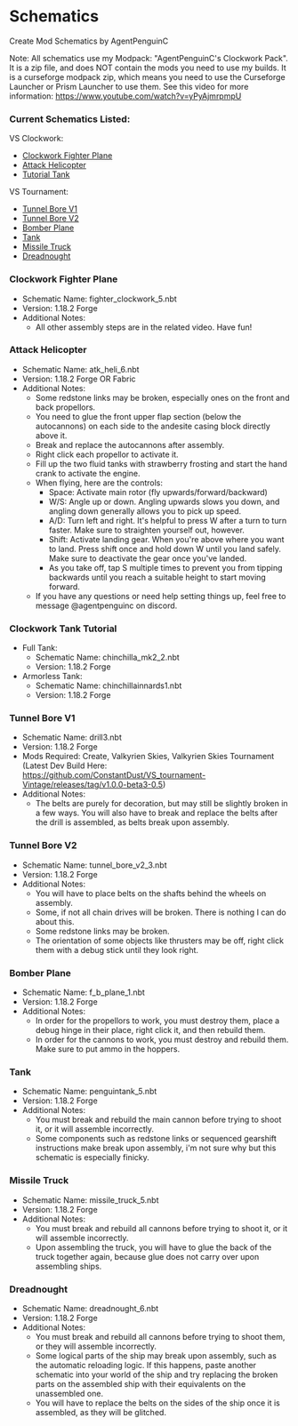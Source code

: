 # Schematics
Create Mod Schematics by AgentPenguinC

Note: All schematics use my Modpack: "AgentPenguinC's Clockwork Pack". It is a zip file, and does NOT contain the mods you need to use my builds. It is a curseforge modpack zip, which means you need to use the Curseforge Launcher or Prism Launcher to use them. See this video for more information: https://www.youtube.com/watch?v=yPyAjmrpmpU

### Current Schematics Listed:
VS Clockwork:
- [Clockwork Fighter Plane](https://github.com/AgentPenguinC/schems#clockwork-fighter-plane)
- [Attack Helicopter](https://github.com/AgentPenguinC/schems#attack-helicopter)
- [Tutorial Tank](https://github.com/AgentPenguinC/schems#clockwork-tank-tutorial)

VS Tournament:
- [Tunnel Bore V1](https://github.com/AgentPenguinC/schems#tunnel-bore-v1)
- [Tunnel Bore V2](https://github.com/AgentPenguinC/schems#tunnel-bore-v2)
- [Bomber Plane](https://github.com/AgentPenguinC/schems#bomber-plane)
- [Tank](https://github.com/AgentPenguinC/schems#tank)
- [Missile Truck](https://github.com/AgentPenguinC/schems#missile-truck)
- [Dreadnought](https://github.com/AgentPenguinC/schems#dreadnought)



### Clockwork Fighter Plane
- Schematic Name: fighter_clockwork_5.nbt
- Version: 1.18.2 Forge
- Additional Notes:
  - All other assembly steps are in the related video. Have fun!
 
### Attack Helicopter
- Schematic Name: atk_heli_6.nbt
- Version: 1.18.2 Forge OR Fabric
- Additional Notes:
  - Some redstone links may be broken, especially ones on the front and back propellors.
  - You need to glue the front upper flap section (below the autocannons) on each side to the andesite casing block directly above it.
  - Break and replace the autocannons after assembly.
  - Right click each propellor to activate it.
  - Fill up the two fluid tanks with strawberry frosting and start the hand crank to activate the engine.
  - When flying, here are the controls:
    - Space: Activate main rotor (fly upwards/forward/backward)
    - W/S: Angle up or down. Angling upwards slows you down, and angling down generally allows you to pick up speed.
    - A/D: Turn left and right. It's helpful to press W after a turn to turn faster. Make sure to straighten yourself out, however.
    - Shift: Activate landing gear. When you're above where you want to land. Press shift once and hold down W until you land safely. Make sure to deactivate the gear once you've landed.
    - As you take off, tap S multiple times to prevent you from tipping backwards until you reach a suitable height to start moving forward.
  - If you have any questions or need help setting things up, feel free to message @agentpenguinc on discord.
 
### Clockwork Tank Tutorial
- Full Tank:
  - Schematic Name: chinchilla_mk2_2.nbt
  - Version: 1.18.2 Forge
- Armorless Tank:
  - Schematic Name: chinchillainnards1.nbt
  - Version: 1.18.2 Forge

### Tunnel Bore V1
- Schematic Name: drill3.nbt
- Version: 1.18.2 Forge
- Mods Required: Create, Valkyrien Skies, Valkyrien Skies Tournament (Latest Dev Build Here: https://github.com/ConstantDust/VS_tournament-Vintage/releases/tag/v1.0.0-beta3-0.5)
- Additional Notes:
  - The belts are purely for decoration, but may still be slightly broken in a few ways. You will also have to break and replace the belts after the drill is assembled, as belts break upon assembly.
  
### Tunnel Bore V2
- Schematic Name: tunnel_bore_v2_3.nbt
- Version: 1.18.2 Forge
- Additional Notes:
  - You will have to place belts on the shafts behind the wheels on assembly.
  - Some, if not all chain drives will be broken. There is nothing I can do about this.
  - Some redstone links may be broken.
  - The orientation of some objects like thrusters may be off, right click them with a debug stick until they look right.
  
### Bomber Plane
- Schematic Name: f_b_plane_1.nbt 
- Version: 1.18.2 Forge
- Additional Notes:
  - In order for the propellors to work, you must destroy them, place a debug hinge in their place, right click it, and then rebuild them.
  - In order for the cannons to work, you must destroy and rebuild them. Make sure to put ammo in the hoppers.

### Tank
- Schematic Name: penguintank_5.nbt
- Version: 1.18.2 Forge
- Additional Notes:
  - You must break and rebuild the main cannon before trying to shoot it, or it will assemble incorrectly.
  - Some components such as redstone links or sequenced gearshift instructions make break upon assembly, i'm not sure why but this schematic is especially finicky.
  
### Missile Truck
- Schematic Name: missile_truck_5.nbt
- Version: 1.18.2 Forge
- Additional Notes:
  - You must break and rebuild all cannons before trying to shoot it, or it will assemble incorrectly.
  - Upon assembling the truck, you will have to glue the back of the truck together again, because glue does not carry over upon assembling ships.

### Dreadnought
- Schematic Name: dreadnought_6.nbt
- Version: 1.18.2 Forge
- Additional Notes:
  - You must break and rebuild all cannons before trying to shoot them, or they will assemble incorrectly.
  - Some logical parts of the ship may break upon assembly, such as the automatic reloading logic. If this happens, paste another schematic into your world of the ship and try replacing the broken parts on the assembled ship with their equivalents on the unassembled one.
  - You will have to replace the belts on the sides of the ship once it is assembled, as they will be glitched.
